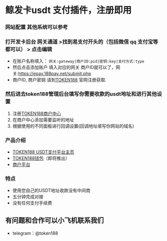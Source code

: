


# 鲸发卡usdt 支付插件，注册即用


### 网站配置 其他系统可以参考

### 打开发卡后台 网关通道 >找到易支付开头的（包括微信 qq 支付宝等都可以） > 点击编辑
 - 在账户名称填入：
```网关:gateway|商户ID:pid|密钥:key|支付方式:type```
 - 然后点击添加账户 填入对应的网关 商户ID就可以了，网关:https://epay.188pay.net/submit.php
 - 商户ID, 商户密钥  请到[TOKEN188](https://www.188pay.net/) 官网注册获取.
 


### 然后进去token188管理后台填写你需要收款的usdt地址和进行其他设置
1. 注册[TOKEN188商户中心](https://mar.token188.com)
2. 在商户中心添加需要监听的地址
3. 根据使用的不同面板进行回调设置(回调地址填写你网站的域名)
### 产品介绍

 - [TOKEN188 USDT支付平台主页](https://www.188pay.net)
 - [TOKEN188钱包](https://www.188pay.net)（即将推出）
 - [商户平台](https://mar.token188.com/)
### 特点
 - 使用您自己的USDT地址收款没有中间商
 - 五分钟完成对接
 - 没有任何支付手续费




## 有问题和合作可以小飞机联系我们
 - telegram：@token188

